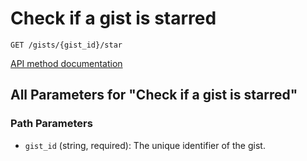 # Check if a gist is starred

`GET /gists/{gist_id}/star`



[API method documentation](https://docs.github.com/rest/gists/gists#check-if-a-gist-is-starred)

## All Parameters for "Check if a gist is starred"

### Path Parameters

- `gist_id` (string, required): The unique identifier of the gist.